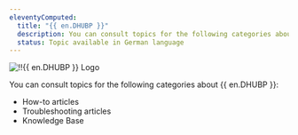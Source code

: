 ```yaml
---
eleventyComputed:
  title: "{{ en.DHUBP }}"
  description: You can consult topics for the following categories about {{ en.DHUBP }}':' How-to articles, Troubleshooting articles, and Knowledge Base.
  status: Topic available in German language
---
```

![!!{{ en.DHUBP }} Logo](https://webdevolutions.azureedge.net/images/projects/devolutions-hub-personal/devolutions-hub-personal-color-shadow.svg)

You can consult topics for the following categories about {{ en.DHUBP }}:

* How-to articles
* Troubleshooting articles
* Knowledge Base
